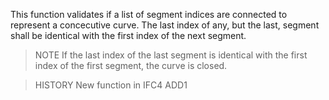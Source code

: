 This function validates if a list of segment indices are connected to represent a concecutive curve. The last index of any, but the last, segment shall be identical with the first index of the next segment.

<!-- end of short definition -->


> NOTE If the last index of the last segment is identical with the first index of the first segment, the curve is closed.

> HISTORY New function in IFC4 ADD1
